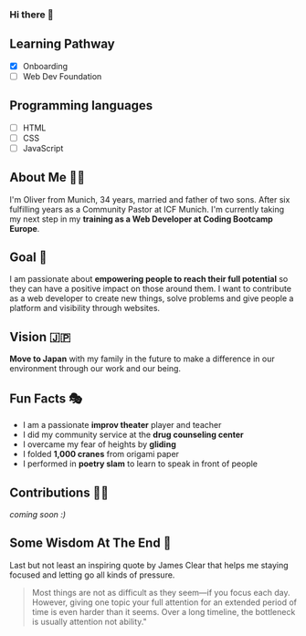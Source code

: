 ### Hi there 👋

## Learning Pathway
- [x] Onboarding 
- [ ] Web Dev Foundation 

## Programming languages
- [ ] HTML
- [ ] CSS
- [ ] JavaScript

## About Me 🙋‍♂️
I'm Oliver from Munich, 34 years, married and father of two sons. After six fulfilling years as a Community Pastor at ICF Munich. I'm currently taking my next step in my **training as a Web Developer at Coding Bootcamp Europe**.

## Goal 🥅
I am passionate about **empowering people to reach their full potential** so they can have a positive impact on those around them. I want to contribute as a web developer to create new things, solve problems and give people a platform and visibility through websites. 

## Vision 🇯🇵
**Move to Japan** with my family in the future to make a difference in our environment through our work and our being. 

## Fun Facts 🎭
- I am a passionate **improv theater** player and teacher
- I did my community service at the **drug counseling center** 
- I overcame my fear of heights by **gliding**
- I folded **1,000 cranes** from origami paper
- I performed in **poetry slam** to learn to speak in front of people

## Contributions 👨‍💻
_coming soon :)_

## Some Wisdom At The End 🌟
Last but not least an inspiring quote by James Clear that helps me staying focused and letting go all kinds of pressure.
> Most things are not as difficult as they seem—if you focus each day. However, giving one topic your full attention for an extended period of time is even harder than it seems. Over a long timeline, the bottleneck is usually attention not ability."

